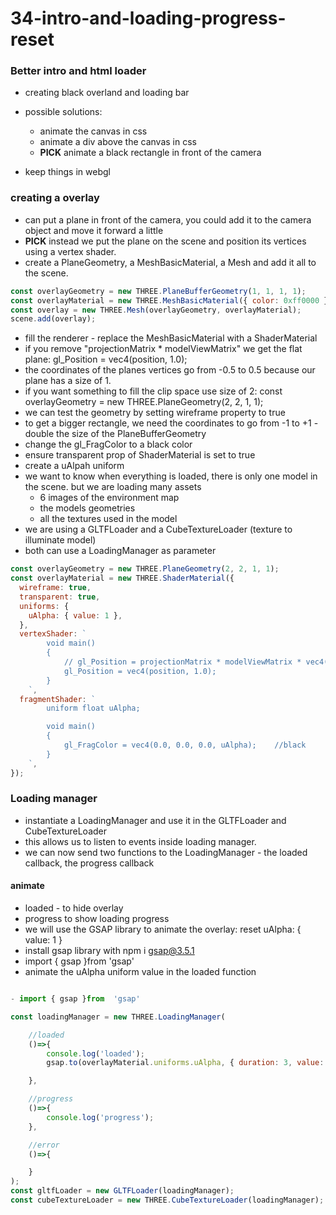 # 34-intro-and-loading-progress-reset

### Better intro and html loader

- creating black overland and loading bar
- possible solutions:

  - animate the canvas in css
  - animate a div above the canvas in css
  - **PICK** animate a black rectangle in front of the camera

- keep things in webgl

### creating a overlay

- can put a plane in front of the camera, you could add it to the camera object and move it forward a little
- **PICK** instead we put the plane on the scene and position its vertices using a vertex shader.
- create a PlaneGeometry, a MeshBasicMaterial, a Mesh and add it all to the scene.

```js
const overlayGeometry = new THREE.PlaneBufferGeometry(1, 1, 1, 1);
const overlayMaterial = new THREE.MeshBasicMaterial({ color: 0xff0000 });
const overlay = new THREE.Mesh(overlayGeometry, overlayMaterial);
scene.add(overlay);
```

- fill the renderer - replace the MeshBasicMaterial with a ShaderMaterial
- if you remove "projectionMatrix \* modelViewMatrix" we get the flat plane: gl_Position = vec4(position, 1.0);
- the coordinates of the planes vertices go from -0.5 to 0.5 because our plane has a size of 1.
- if you want something to fill the clip space use size of 2: const overlayGeometry = new THREE.PlaneGeometry(2, 2, 1, 1);
- we can test the geometry by setting wireframe property to true
- to get a bigger rectangle, we need the coordinates to go from -1 to +1 - double the size of the PlaneBufferGeometry
- change the gl_FragColor to a black color
- ensure transparent prop of ShaderMaterial is set to true
- create a uAlpah uniform
- we want to know when everything is loaded, there is only one model in the scene. but we are loading many assets
  - 6 images of the environment map
  - the models geometries
  - all the textures used in the model
- we are using a GLTFLoader and a CubeTextureLoader (texture to illuminate model)
- both can use a LoadingManager as parameter

```js
const overlayGeometry = new THREE.PlaneGeometry(2, 2, 1, 1);
const overlayMaterial = new THREE.ShaderMaterial({
  wireframe: true,
  transparent: true,
  uniforms: {
    uAlpha: { value: 1 },
  },
  vertexShader: `
        void main()
        {
            // gl_Position = projectionMatrix * modelViewMatrix * vec4(position, 1.0);  //remove "projectionMatrix * modelViewMatrix" 
            gl_Position = vec4(position, 1.0);
        }
    `,
  fragmentShader: `
        uniform float uAlpha;

        void main()
        {
            gl_FragColor = vec4(0.0, 0.0, 0.0, uAlpha);    //black
        }
    `,
});
```

### Loading manager

- instantiate a LoadingManager and use it in the GLTFLoader and CubeTextureLoader
- this allows us to listen to events inside loading manager.
- we can now send two functions to the LoadingManager - the loaded callback, the progress callback

#### animate

- loaded - to hide overlay
- progress to show loading progress
- we will use the GSAP library to animate the overlay: reset uAlpha: { value: 1 }
- install gsap library with npm i gsap@3.5.1
- import { gsap }from 'gsap'
- animate the uAlpha uniform value in the loaded function

```js

- import { gsap }from  'gsap'

const loadingManager = new THREE.LoadingManager(

    //loaded
    ()=>{
        console.log('loaded');
        gsap.to(overlayMaterial.uniforms.uAlpha, { duration: 3, value: 0, delay: 1 })

    },

    //progress
    ()=>{
        console.log('progress');
    },

    //error
    ()=>{

    }
);
const gltfLoader = new GLTFLoader(loadingManager);
const cubeTextureLoader = new THREE.CubeTextureLoader(loadingManager);
```
